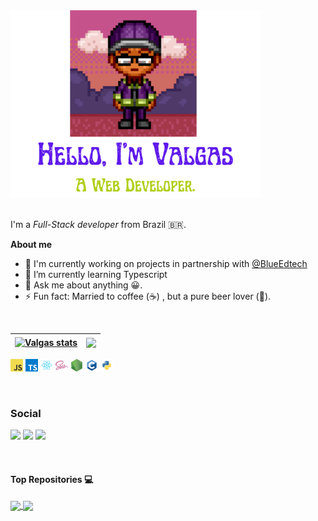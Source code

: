 
<div>
    <img style="margin: 0 auto" height="300px" src="hello.png" alt="pixel presentation">
</div>

<br />

I'm a <i>Full-Stack developer</i> from Brazil 🇧🇷.

**About me**

- 🔭 I'm currently working on projects in partnership with [@BlueEdtech](https://blueedtech.com.br/)
- 🌱 I’m currently learning Typescript
- 💬 Ask me about anything 😀.
- ⚡ Fun fact: Married to coffee (☕) , but a pure beer lover (🍺).

<br />

| <a href="https://github.com/jcvalgas/github-readme-stats"><img align="center" src="https://github-readme-stats.vercel.app/api?username=jcvalgas&show_icons=true&include_all_commits=true&theme=dracula&hide_border=true" alt="Valgas stats" /></a> | <a href="https://github.com/jcvalgas/github-readme-stats"><img align="center" src="https://github-readme-stats.vercel.app/api/top-langs/?username=jcvalgas&layout=compact&theme=dracula&hide_border=true" /></a> |
| ------------- | ------------- 


<code><img height="20" src="https://raw.githubusercontent.com/github/explore/80688e429a7d4ef2fca1e82350fe8e3517d3494d/topics/javascript/javascript.png"></code>
<code><img height="20" src="https://raw.githubusercontent.com/github/explore/80688e429a7d4ef2fca1e82350fe8e3517d3494d/topics/typescript/typescript.png"></code>
<code><img height="20" src="https://raw.githubusercontent.com/github/explore/80688e429a7d4ef2fca1e82350fe8e3517d3494d/topics/react/react.png"></code>
<code><img height="20" src="https://raw.githubusercontent.com/github/explore/5c058a388828bb5fde0bcafd4bc867b5bb3f26f3/topics/sass/sass.png"></code>
<code><img height="20" src="https://raw.githubusercontent.com/github/explore/80688e429a7d4ef2fca1e82350fe8e3517d3494d/topics/nodejs/nodejs.png"></code>
<code><img height="20" src="https://raw.githubusercontent.com/github/explore/80688e429a7d4ef2fca1e82350fe8e3517d3494d/topics/c/c.png"></code>
<code><img height="20" src="https://raw.githubusercontent.com/github/explore/80688e429a7d4ef2fca1e82350fe8e3517d3494d/topics/python/python.png"></code>

<br />

### Social

<a href="https://discord.gg/wagxzStdcR" target="_blank"><img src="https://img.shields.io/badge/Discord-7289DA?style=for-the-badge&logo=discord&logoColor=white" target="_blank"></a> 
<a href = "mailto:joaovitorcarvalhovalgas@gmail.com"><img src="https://img.shields.io/badge/-Gmail-%23333?style=for-the-badge&logo=gmail&logoColor=white" target="_blank"></a>
<a href="https://www.linkedin.com/in/joao-vitor-carvalho-valgas-08a742189/" target="_blank"><img src="https://img.shields.io/badge/-LinkedIn-%230077B5?style=for-the-badge&logo=linkedin&logoColor=white" target="_blank"></a>

<br />

#### Top Repositories 💻

<a href="https://github.com/jcvalgas/xbox-live-server">
  <img align="center" src="https://github-readme-stats.vercel.app/api/pin/?username=jcvalgas&repo=xbox-live-server&theme=dracula" />
</a>
<a href="https://github.com/jcvalgas/bluecoffees-react">
  <img align="center" src="https://github-readme-stats.vercel.app/api/pin/?username=jcvalgas&repo=bluecoffees-react&theme=dracula"/>
</a>

